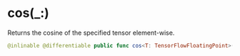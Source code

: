 # cos(\_:)

Returns the cosine of the specified tensor element-wise.

``` swift
@inlinable @differentiable public func cos<T: TensorFlowFloatingPoint>(_ x: Tensor<T>) -> Tensor<T>
```
